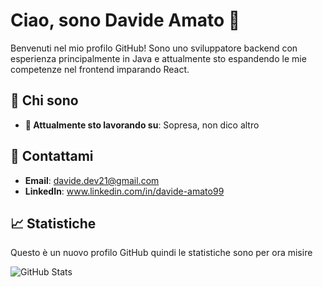 # Ciao, sono Davide Amato 👋

Benvenuti nel mio profilo GitHub! Sono uno sviluppatore backend con esperienza principalmente in Java e attualmente sto espandendo le mie competenze nel frontend imparando React.

## 🚀 Chi sono

- **🔭 Attualmente sto lavorando su**: Sopresa, non dico altro

## 💬 Contattami

- **Email**: davide.dev21@gmail.com
- **LinkedIn**: www.linkedin.com/in/davide-amato99

## 📈 Statistiche

Questo è un nuovo profilo GitHub quindi le statistiche sono per ora misire

![GitHub Stats](https://github-readme-stats.vercel.app/api?username=davideamato&show_icons=true&count_private=true&hide_title=true&hide=prs)

